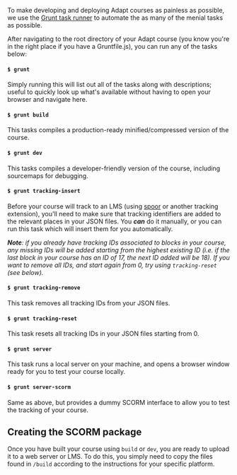 To make developing and deploying Adapt courses as painless as possible, we use the [Grunt task runner](http://gruntjs.com/) to automate the as many of the menial tasks as possible.

After navigating to the root directory of your Adapt course (you know you're in the right place if you have a Gruntfile.js), you can run any of the tasks below: 

#### `$ grunt`
Simply running this will list out all of the tasks along with descriptions; useful to quickly look up what's available without having to open your browser and navigate here.

#### `$ grunt build`
This tasks compiles a production-ready minified/compressed version of the course.

#### `$ grunt dev`
This tasks compiles a developer-friendly version of the course, including sourcemaps for debugging.

#### `$ grunt tracking-insert`
Before your course will track to an LMS (using [spoor](https://github.com/adaptlearning/adapt-contrib-spoor) or another tracking extension), you'll need to make sure that tracking identifiers are added to the relevant places in your JSON files. You _**can**_ do it manually, or you can run this task which will insert them for you automatically.

_**Note**: if you already have tracking IDs associated to blocks in your course, any missing IDs will be added starting from the highest existing ID (i.e. if the last block in your course has an ID of 17, the next ID added will be 18). If you want to remove all IDs, and start again from 0, try using `tracking-reset` (see below)._

#### `$ grunt tracking-remove`
This task removes all tracking IDs from your JSON files.

#### `$ grunt tracking-reset`
This task resets all tracking IDs in your JSON files starting from 0.

#### `$ grunt server`
This task runs a local server on your machine, and opens a browser window ready for you to test your course locally.

#### `$ grunt server-scorm`
Same as above, but provides a dummy SCORM interface to allow you to test the tracking of your course.

## Creating the SCORM package
Once you have built your course using `build` or `dev`, you are ready to upload it to a web server or LMS. To do this, you simply need to copy the files found in `/build` according to the instructions for your specific platform.